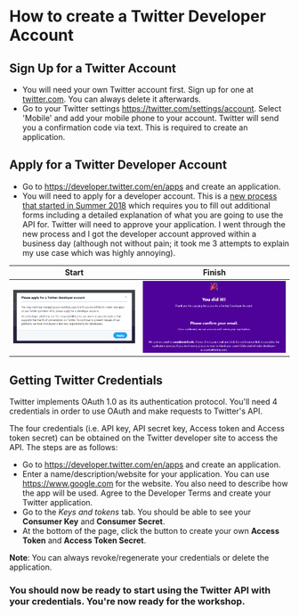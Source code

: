 # How to create a Twitter Developer Account

## Sign Up for a Twitter Account
- You will need your own Twitter account first. Sign up for one at [twitter.com](twitter.com). You can always delete it afterwards.
- Go to your Twitter settings https://twitter.com/settings/account. Select 'Mobile' and add your mobile phone to your account. Twitter will send you a confirmation code via text. This is required to create an application.

## Apply for a Twitter Developer Account
- Go to https://developer.twitter.com/en/apps and create an application. 
- You will need to apply for a developer account. This is a [new process that started in Summer 2018](https://blog.twitter.com/developer/en_us/topics/tools/2018/new-developer-requirements-to-protect-our-platform.html) which requires you to fill out additional forms including a detailed explanation of what you are going to use the API for. Twitter will need to approve your application. I went through the new process and I got the developer account approved within a business day (although not without pain; it took me 3 attempts to explain my use case which was highly annoying).  

Start|Finish
---|---
![start screen](img\twitter_developer_acct.png)|![confirmation](img\application_confirmation.png)

## Getting Twitter Credentials

Twitter implements OAuth 1.0 as its authentication protocol. You'll need 4 credentials in order to use OAuth and make requests to Twitter's API.

The four credentials (i.e. API key, API secret key, Access token and Access token secret) can be obtained on the Twitter developer site to access the API. The steps are as follows:

- Go to https://developer.twitter.com/en/apps and create an application. 
- Enter a name/description/website for your application. You can use https://www.google.com for the website. You also need to describe how the app will be used. Agree to the Developer Terms and create your Twitter application.
- Go to the *Keys and tokens* tab. You should be able to see your **Consumer Key** and **Consumer Secret**.
- At the bottom of the page, click the button to create your own **Access Token** and **Access Token Secret**.

**Note**: You can always revoke/regenerate your credentials or delete the application.

### You should now be ready to start using the Twitter API with your credentials. You're now ready for the workshop.

